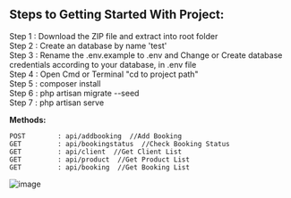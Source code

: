 <h2>Steps to Getting Started With Project:</h2>

Step 1 : Download the ZIP file and extract into root folder <br>
Step 2 : Create an database by name 'test'<br>
Step 3 : Rename the .env.example to .env and Change or Create database credentials according to your database, in .env file<br>
Step 4 : Open Cmd or Terminal "cd to project path"<br>
Step 5 : composer install<br>
Step 6 : php artisan migrate --seed<br>
Step 7 : php artisan serve<br>



<strong>Methods:</strong>
	
	POST 		: api/addbooking  //Add Booking  
	GET  		: api/bookingstatus  //Check Booking Status
	GET  		: api/client  //Get Client List
	GET  		: api/product  //Get Product List
	GET  		: api/booking  //Get Booking List
	


![image](https://user-images.githubusercontent.com/12134789/182804113-10ef27b1-1187-4a92-88f9-d48a8a622fe3.png)
